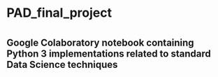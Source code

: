 # PAD_final_project
#
## Google Colaboratory notebook containing Python 3 implementations related to standard Data Science techniques
